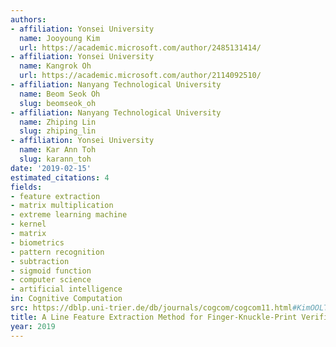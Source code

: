 ```yaml
---
authors:
- affiliation: Yonsei University
  name: Jooyoung Kim
  url: https://academic.microsoft.com/author/2485131414/
- affiliation: Yonsei University
  name: Kangrok Oh
  url: https://academic.microsoft.com/author/2114092510/
- affiliation: Nanyang Technological University
  name: Beom Seok Oh
  slug: beomseok_oh
- affiliation: Nanyang Technological University
  name: Zhiping Lin
  slug: zhiping_lin
- affiliation: Yonsei University
  name: Kar Ann Toh
  slug: karann_toh
date: '2019-02-15'
estimated_citations: 4
fields:
- feature extraction
- matrix multiplication
- extreme learning machine
- kernel
- matrix
- biometrics
- pattern recognition
- subtraction
- sigmoid function
- computer science
- artificial intelligence
in: Cognitive Computation
src: https://dblp.uni-trier.de/db/journals/cogcom/cogcom11.html#KimOOLT19
title: A Line Feature Extraction Method for Finger-Knuckle-Print Verification
year: 2019
---
```

